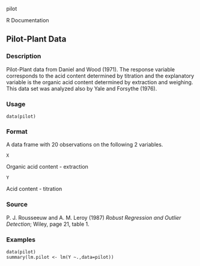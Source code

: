 pilot

R Documentation

## Pilot-Plant Data

### Description

Pilot-Plant data from Daniel and Wood (1971). The response variable
corresponds to the acid content determined by titration and the explanatory
variable is the organic acid content determined by extraction and weighing.
This data set was analyzed also by Yale and Forsythe (1976).

### Usage

    data(pilot)

### Format

A data frame with 20 observations on the following 2 variables.

`X`

Organic acid content - extraction

`Y`

Acid content - titration

### Source

P. J. Rousseeuw and A. M. Leroy (1987) _Robust Regression and Outlier
Detection_; Wiley, page 21, table 1.

### Examples

    
    data(pilot)
    summary(lm.pilot <- lm(Y ~.,data=pilot))
    

